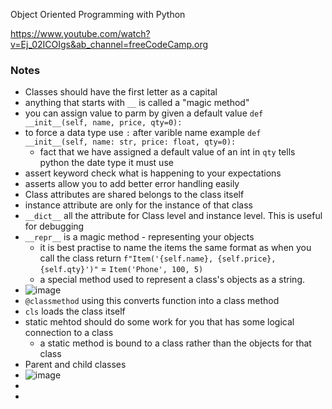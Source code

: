 Object Oriented Programming with Python

https://www.youtube.com/watch?v=Ej_02ICOIgs&ab_channel=freeCodeCamp.org

### Notes

* Classes should have the first letter as a capital
* anything that starts with `__` is called a "magic method"
* you can assign value to parm by given a default value `def __init__(self, name, price, qty=0):`
* to force a data type use `:` after varible name example `def __init__(self, name: str, price: float, qty=0):`
    * fact that we have assigned a default value of an int in `qty` tells python the date type it must use
* assert keyword check what is happening to your expectations
* asserts allow you to add better error handling easily
* Class attributes are shared belongs to the class itself
* instance attribute are only for the instance of that class
* `__dict__` all the attribute for Class level and instance level. This is useful for debugging
* `__repr__` is a magic method - representing your objects
    * it is best practise to name the items the same format as when you call the class return `f"Item('{self.name}, {self.price}, {self.qty}')"` = `Item('Phone', 100, 5)`
    * a special method used to represent a class's objects as a string.
* ![image](https://user-images.githubusercontent.com/32961611/193047084-6c902c74-5850-4e30-be5d-d94d067e205f.png)
* `@classmethod` using this converts function into a class method
* `cls` loads the class itself
* static mehtod should do some work for you that has some logical connection to a class
    * a static method is bound to a class rather than the objects for that class
* Parent and child classes
* ![image](https://user-images.githubusercontent.com/32961611/193412181-c67a773a-7722-4ced-9f44-a3c6fc332739.png)
*
*

